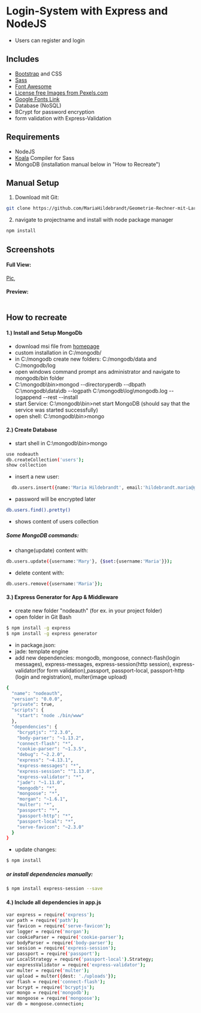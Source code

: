 # Login-System with Express and NodeJS
- Users can register and login

## Includes
- [Bootstrap](http://getbootstrap.com/) and CSS
- [Sass](http://sass-lang.com/)
- [Font Awesome](http://fontawesome.io/)
- [License free Images from Pexels.com](https://nodejs.org/en/) 
- [Google Fonts Link](https://fonts.google.com/)
- Database (NoSQL)
- BCrypt for password encryption
- form validation with Express-Validation

## Requirements
- NodeJS
- [Koala](http://koala-app.com/) Compiler for Sass
- MongoDB (installation manual below in "How to Recreate")

## Manual Setup
1. Download mit Git:
```bash
git clone https://github.com/MariaHildebrandt/Geometrie-Rechner-mit-Laravel projectname
```
2. navigate to projectname and install with node package manager
```bash
npm install
```

## Screenshots

#### Full View:
<p>
  <a href="">Pic</a>,
</p>

#### Preview:
<p align="left">
  <img src=""  width="">
</p>

## How to recreate
#### 1.) Install and Setup MongoDb
- download msi file from [homepage](https://www.mongodb.com/)
- custom installation in C:/mongodb/
- in C:/mongodb create new folders: C:/mongodb/data and C:/mongodb/log
- open windows command prompt ans administrator and navigate to mongodb/bin folder
- C:\mongodb\bin>mongod --directoryperdb --dbpath C:\mongodb\data\db --logpath C:\mongodb\log\mongodb.log --logappend --rest --install
- start Service: C:\mongodb\bin>net start MongoDB (should say that the service was started successfully)
- open shell: C:\mongodb\bin>mongo

#### 2.) Create Database
- start shell in C:\mongodb\bin>mongo
```bash
use nodeauth
db.createCollection('users');
show collection
```
- insert a new user:
```bash
  db.users.insert({name:'Maria Hildebrandt', email:'hildebrandt.maria@googlemail.com', username:'Mary', password:'1234'});
```
- password will be encrypted later
```bash
db.users.find().pretty()
```
- shows content of users collection
##### Some MongoDB commands:
- change(update) content with:
```bash
db.users.update({username:'Mary'}, {$set:{username:'Maria'}});
```
- delete content with:
```bash
db.users.remove({username:'Maria'});
```
#### 3.) Express Generator for App & Middleware
- create new folder "nodeauth" (for ex. in your project folder)
- open folder in Git Bash
```bash
$ npm install -g express
$ npm install -g express generator
```
- in package.json: 
- jade: template engine
- add new dependencies: mongodb, mongoose, connect-flash(login messages), express-messages, express-session(http session), express-validator(for form validation),passport, passport-local, passport-http (login and registration), multer(image upload)
```bash
{
  "name": "nodeauth",
  "version": "0.0.0",
  "private": true,
  "scripts": {
    "start": "node ./bin/www"
  },
  "dependencies": {
    "bcryptjs": "^2.3.0",
    "body-parser": "~1.13.2",
    "connect-flash": "*",
    "cookie-parser": "~1.3.5",
    "debug": "~2.2.0",
    "express": "~4.13.1",
    "express-messages": "*",
    "express-session": "^1.13.0",
    "express-validator": "*",
    "jade": "~1.11.0",
    "mongodb": "*",
    "mongoose": "*",
    "morgan": "~1.6.1",
    "multer": "*",
    "passport": "*",
    "passport-http": "*",
    "passport-local": "*",
    "serve-favicon": "~2.3.0"
  }
}
```
- update changes:
```bash
$ npm install 
```
##### or install dependencies manually:
```bash
$ npm install express-session --save
```
#### 4.) Include all dependencies in app.js
```bash
var express = require('express');
var path = require('path');
var favicon = require('serve-favicon');
var logger = require('morgan');
var cookieParser = require('cookie-parser');
var bodyParser = require('body-parser');
var session = require('express-session');
var passport = require('passport');
var LocalStrategy = require('passport-local').Strategy;
var expressValidator = require('express-validator');
var multer = require('multer');
var upload = multer({dest: './uploads'});
var flash = require('connect-flash');
var bcrypt = require('bcryptjs');
var mongo = require('mongodb');
var mongoose = require('mongoose');
var db = mongoose.connection;
```


